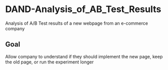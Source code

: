 # DAND-Analysis_of_AB_Test_Results
Analysis of A/B Test results of a new webpage from an e-commerce company

## Goal
Allow company to understand if they should implement the new page, keep the old page, or run the experiment longer
